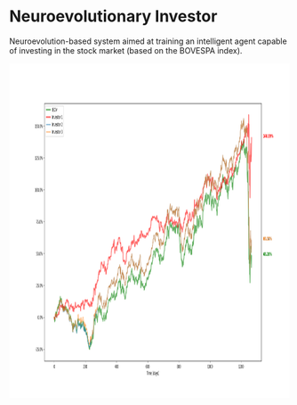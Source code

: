 # Neuroevolutionary Investor
Neuroevolution-based system aimed at training an intelligent agent capable of investing in the stock market (based on the BOVESPA index).


<p align="center"> <img src="./Figure_1.png"width="800" height="600"> </p> 
